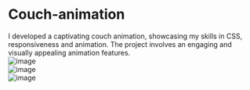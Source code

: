 # Couch-animation
I developed a captivating couch animation, showcasing my skills in CSS, responsiveness and animation. The project involves an engaging and visually appealing animation features. <br />
![image](https://github.com/moheebk123/Couch-animation/assets/113541342/7d6c644e-0db2-40cd-bb9d-3bb78f117885) <br/>
![image](https://github.com/moheebk123/Couch-animation/assets/113541342/233f5f24-f767-426d-9a12-55d4516a64bb) <br/>
![image](https://github.com/moheebk123/Couch-animation/assets/113541342/c41fdd21-6316-43e4-b974-c46f08c35d8d)

